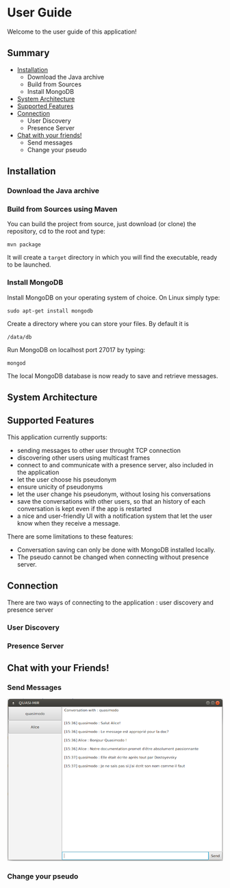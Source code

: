 # User Guide

Welcome to the user guide of this application!

## Summary

- [Installation](#installation)
	- Download the Java archive
	- Build from Sources
	- Install MongoDB
- [System Architecture](#system-architecture)
- [Supported Features](#supported-features)
- [Connection](#connection)
	- User Discovery
	- Presence Server
- [Chat with your friends!](#chat-with-your-friends!)
	- Send messages
	- Change your pseudo


## Installation

### Download the Java archive

### Build from Sources using Maven

You can build the project from source, just download (or clone) the repository, cd to the root and type:
```
mvn package
```
It will create a `target` directory in which you will find the executable, ready to be launched.

### Install MongoDB
Install MongoDB on your operating system of choice. On Linux simply type:
```
sudo apt-get install mongodb
```
Create a directory where you can store your files. By default it is 
```
/data/db
```
Run MongoDB on localhost port 27017 by typing:
```
mongod
```
The local MongoDB database is now ready to save and retrieve messages.

## System Architecture

## Supported Features

This application currently supports:
- sending messages to other user throught TCP connection
- discovering other users using multicast frames
- connect to and communicate with a presence server, also included in the application
- let the user choose his pseudonym
- ensure unicity of pseudonyms
- let the user change his pseudonym, without losing his conversations
- save the conversations with other users, so that an history of each conversation is kept even if the app is restarted
- a nice and user-friendly UI with a notification system that let the user know when they receive a message.

There are some limitations to these features:
- Conversation saving can only be done with MongoDB installed locally.
- The pseudo cannot be changed when connecting without presence server.

## Connection

There are two ways of connecting to the application : user discovery and presence server

### User Discovery

### Presence Server

## Chat with your Friends!

### Send Messages

![Screen Capture](images/in-chat.png)

### Change your pseudo
